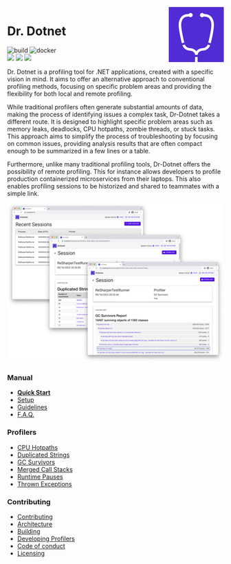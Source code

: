 <img src="https://github.com/dr-dotnet/dr-dotnet/blob/docs-md/res/logo.png" align="right" width="128" height="128">

# Dr. Dotnet

![build](https://github.com/ogxd/dr-dotnet/actions/workflows/build.yml/badge.svg)
![docker](https://github.com/ogxd/dr-dotnet/actions/workflows/docker.yml/badge.svg)    
![](https://badgen.net/badge/windows/supported/green)
![](https://badgen.net/badge/linux/supported/green)
![](https://badgen.net/badge/macos/supported/green)

Dr. Dotnet is a profiling tool for .NET applications, created with a specific vision in mind. It aims to offer an alternative approach to conventional profiling methods, focusing on specific problem areas and providing the flexibility for both local and remote profiling.

While traditional profilers often generate substantial amounts of data, making the process of identifying issues a complex task, Dr-Dotnet takes a different route. It is designed to highlight specific problem areas such as memory leaks, deadlocks, CPU hotpaths, zombie threads, or stuck tasks. This approach aims to simplify the process of troubleshooting by focusing on common issues, providing analysis results that are often compact enough to be summarized in a few lines or a table.

Furthermore, unlike many traditional profiling tools, Dr-Dotnet offers the possibility of remote profiling. This for instance allows developers to profile production containerized microservices from their laptops. This also enables profiling sessions to be historized and shared to teammates with a simple link. 

![](res/demo.png)

### Manual
  - **[Quick Start](docs/manual/quick-start.md)**
  - [Setup](docs/manual/setup.md)
  - [Guidelines](docs/manual/guidelines.md)
  - [F.A.Q.](docs/manual/faq.md)

### Profilers
  - [CPU Hotpaths](docs/profilers/cpu-hotpaths.md)
  - [Duplicated Strings](docs/profilers/duplicated-strings.md)
  - [GC Survivors](docs/profilers/gc-survivors.md)
  - [Merged Call Stacks](docs/profilers/merged-call-stacks.md)
  - [Runtime Pauses](docs/profilers/runtime-pauses.md)
  - [Thrown Exceptions](docs/profilers/thrown-exceptions.md)

### Contributing
  - [Contributing](docs/contributing/contributing.md)
  - [Architecture](docs/contributing/architecture.md)
  - [Building](docs/contributing/building.md)
  - [Developing Profilers]()
  - [Code of conduct](docs/contributing/code-of-conduct.md)
  - [Licensing](LICENSE.md)